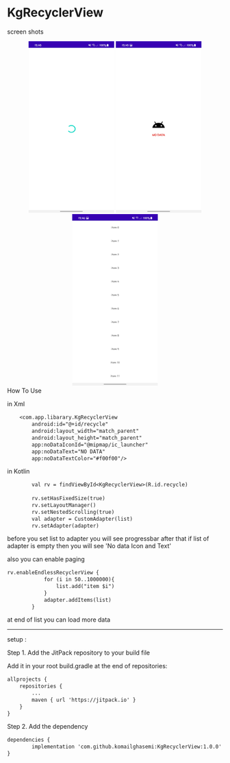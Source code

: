 # KgRecyclerView

screen shots

<div align="center">
    <img src="https://raw.githubusercontent.com/komailghasemi/KgRecyclerView/master/shots/Screenshot_20220410-154531_TestRv.jpg" width="200px" height="400px"></img> 
        <img src="https://github.com/komailghasemi/KgRecyclerView/blob/master/shots/Screenshot_20220410-154549_TestRv.jpg" width="200px" height="400px"></img> 
            <img src="https://github.com/komailghasemi/KgRecyclerView/blob/master/shots/Screenshot_20220410-154607_TestRv.jpg" width="200px" height="400px"></img> 
</div>
How To Use

in Xml 
```
    <com.app.libarary.KgRecyclerView
        android:id="@+id/recycle"
        android:layout_width="match_parent"
        android:layout_height="match_parent"
        app:noDataIconId="@mipmap/ic_launcher"
        app:noDataText="NO DATA"
        app:noDataTextColor="#f00f00"/>
```

in Kotlin 

```
        val rv = findViewById<KgRecyclerView>(R.id.recycle)

        rv.setHasFixedSize(true)
        rv.setLayoutManager()
        rv.setNestedScrolling(true)
        val adapter = CustomAdapter(list)
        rv.setAdapter(adapter)
```
before you set list to adapter you will see progressbar after that
if list of adapter is empty then you will see 'No data Icon and Text'

also you can enable paging 
```
rv.enableEndlessRecyclerView {
            for (i in 50..1000000){
                list.add("item $i")
            }
            adapter.addItems(list)
        }
```

at end of list you can load more data 

---------------------------------------------------------
setup :

Step 1. Add the JitPack repository to your build file


Add it in your root build.gradle at the end of repositories:

	allprojects {
		repositories {
			...
			maven { url 'https://jitpack.io' }
		}
	}
Step 2. Add the dependency

	dependencies {
	        implementation 'com.github.komailghasemi:KgRecyclerView:1.0.0'
	}



